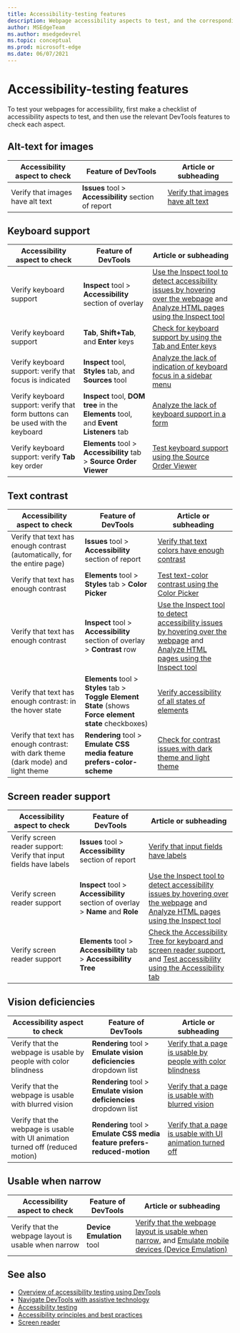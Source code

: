 ```yaml
---
title: Accessibility-testing features
description: Webpage accessibility aspects to test, and the corresponding features in Microsoft DevTools.
author: MSEdgeTeam
ms.author: msedgedevrel
ms.topic: conceptual
ms.prod: microsoft-edge
ms.date: 06/07/2021
---
```

# Accessibility-testing features

To test your webpages for accessibility, first make a checklist of accessibility aspects to test, and then use the relevant DevTools features to check each aspect.


<!-- ====================================================================== -->
## Alt-text for images

| Accessibility aspect to check | Feature of DevTools | Article or subheading |
|---|---|---|
| Verify that images have alt text | **Issues** tool > **Accessibility** section of report | [Verify that images have alt text](test-issues-tool.md#verify-that-images-have-alt-text) |


<!-- ====================================================================== -->
## Keyboard support

| Accessibility aspect to check | Feature of DevTools | Article or subheading |
|---|---|---|
| Verify keyboard support | **Inspect** tool > **Accessibility** section of overlay | [Use the Inspect tool to detect accessibility issues by hovering over the webpage](test-inspect-tool.md) and [Analyze HTML pages using the Inspect tool](../css/inspect.md) |
| Verify keyboard support | **Tab**, **Shift+Tab**, and **Enter** keys | [Check for keyboard support by using the Tab and Enter keys](test-tab-enter-keys.md) |
| Verify keyboard support: verify that focus is indicated | **Inspect** tool, **Styles** tab, and **Sources** tool | [Analyze the lack of indication of keyboard focus in a sidebar menu](test-analyze-no-focus-indicator.md) |
| Verify keyboard support: verify that form buttons can be used with the keyboard | **Inspect** tool, **DOM tree** in the **Elements** tool, and **Event Listeners** tab | [Analyze the lack of keyboard support in a form](test-analyze-no-keyboard-support.md) |
| Verify keyboard support: verify **Tab** key order | **Elements** tool > **Accessibility** tab > **Source Order Viewer** | [Test keyboard support using the Source Order Viewer](test-tab-key-source-order-viewer.md) |


<!-- ====================================================================== -->
## Text contrast

| Accessibility aspect to check | Feature of DevTools | Article or subheading |
|---|---|---|
| Verify that text has enough contrast (automatically, for the entire page) | **Issues** tool > **Accessibility** section of report | [Verify that text colors have enough contrast](test-issues-tool.md#verify-that-text-colors-have-enough-contrast) |
| Verify that text has enough contrast | **Elements** tool > **Styles** tab > **Color Picker** | [Test text-color contrast using the Color Picker](color-picker.md) |
| Verify that text has enough contrast | **Inspect** tool > **Accessibility** section of overlay > **Contrast** row | [Use the Inspect tool to detect accessibility issues by hovering over the webpage](test-inspect-tool.md) and [Analyze HTML pages using the Inspect tool](../css/inspect.md) |
| Verify that text has enough contrast: in the hover state | **Elements** tool > **Styles** tab > **Toggle Element State** (shows **Force element state** checkboxes) | [Verify accessibility of all states of elements](test-inspect-states.md) |
| Verify that text has enough contrast: with dark theme (dark mode) and light theme | **Rendering** tool > **Emulate CSS media feature prefers-color-scheme** | [Check for contrast issues with dark theme and light theme](test-dark-mode.md) |


<!-- ====================================================================== -->
## Screen reader support

| Accessibility aspect to check | Feature of DevTools | Article or subheading |
|---|---|---|
| Verify screen reader support: Verify that input fields have labels | **Issues** tool > **Accessibility** section of report | [Verify that input fields have labels](test-issues-tool.md#verify-that-input-fields-have-labels) |
| Verify screen reader support | **Inspect** tool > **Accessibility** section of overlay > **Name** and **Role** | [Use the Inspect tool to detect accessibility issues by hovering over the webpage](test-inspect-tool.md) and [Analyze HTML pages using the Inspect tool](../css/inspect.md) |
| Verify screen reader support | **Elements** tool > **Accessibility** tab > **Accessibility Tree** | [Check the Accessibility Tree for keyboard and screen reader support](test-accessibility-tree.md), and [Test accessibility using the Accessibility tab](accessibility-tab.md) |


<!-- ====================================================================== -->
## Vision deficiencies

| Accessibility aspect to check | Feature of DevTools | Article or subheading |
|---|---|---|
| Verify that the webpage is usable by people with color blindness | **Rendering** tool > **Emulate vision deficiencies** dropdown list | [Verify that a page is usable by people with color blindness](test-color-blindness.md) |
| Verify that the webpage is usable with blurred vision | **Rendering** tool > **Emulate vision deficiencies** dropdown list | [Verify that a page is usable with blurred vision](test-blurred-vision.md) |
| Verify that the webpage is usable with UI animation turned off (reduced motion) | **Rendering** tool > **Emulate CSS media feature prefers-reduced-motion** | [Verify that a page is usable with UI animation turned off](test-reduced-ui-motion.md) |


<!-- ====================================================================== -->
## Usable when narrow

| Accessibility aspect to check | Feature of DevTools | Article or subheading |
|---|---|---|
| Verify that the webpage layout is usable when narrow | **Device Emulation** tool | [Verify that the webpage layout is usable when narrow](accessibility-testing-in-devtools.md#verify-that-the-webpage-layout-is-usable-when-narrow), and [Emulate mobile devices (Device Emulation)](../device-mode/index.md) |


<!-- ====================================================================== -->
## See also

*  [Overview of accessibility testing using DevTools](accessibility-testing-in-devtools.md)
*  [Navigate DevTools with assistive technology](navigation.md)
*  [Accessibility testing](../../accessibility/test.md)
*  [Accessibility principles and best practices](https://developer.mozilla.org/docs/Web/Accessibility)
*  [Screen reader](https://developer.mozilla.org/docs/Glossary/Screen_reader)
